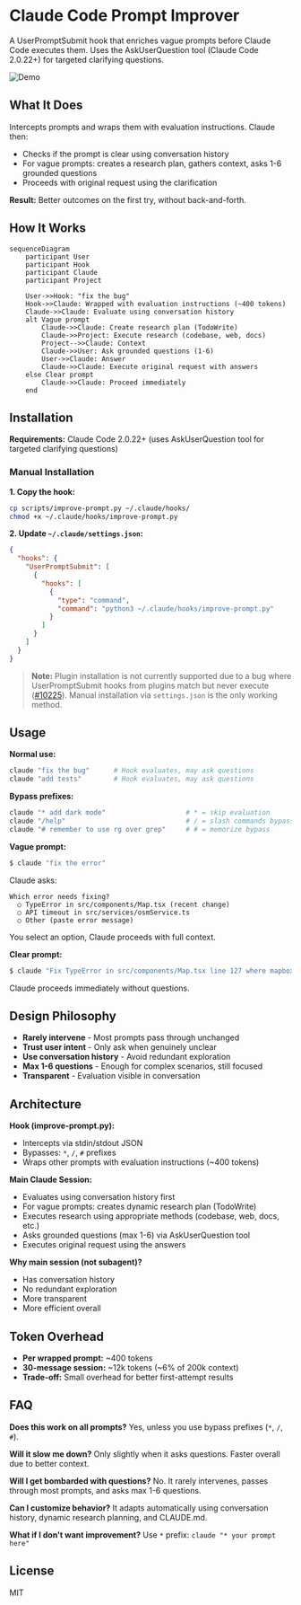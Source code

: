 # Claude Code Prompt Improver

A UserPromptSubmit hook that enriches vague prompts before Claude Code executes them. Uses the AskUserQuestion tool (Claude Code 2.0.22+) for targeted clarifying questions.

![Demo](assets/demo.gif)

## What It Does

Intercepts prompts and wraps them with evaluation instructions. Claude then:
- Checks if the prompt is clear using conversation history
- For vague prompts: creates a research plan, gathers context, asks 1-6 grounded questions
- Proceeds with original request using the clarification

**Result:** Better outcomes on the first try, without back-and-forth.

## How It Works

```mermaid
sequenceDiagram
    participant User
    participant Hook
    participant Claude
    participant Project

    User->>Hook: "fix the bug"
    Hook->>Claude: Wrapped with evaluation instructions (~400 tokens)
    Claude->>Claude: Evaluate using conversation history
    alt Vague prompt
        Claude->>Claude: Create research plan (TodoWrite)
        Claude->>Project: Execute research (codebase, web, docs)
        Project-->>Claude: Context
        Claude->>User: Ask grounded questions (1-6)
        User->>Claude: Answer
        Claude->>Claude: Execute original request with answers
    else Clear prompt
        Claude->>Claude: Proceed immediately
    end
```

## Installation

**Requirements:** Claude Code 2.0.22+ (uses AskUserQuestion tool for targeted clarifying questions)

### Manual Installation

**1. Copy the hook:**
```bash
cp scripts/improve-prompt.py ~/.claude/hooks/
chmod +x ~/.claude/hooks/improve-prompt.py
```

**2. Update `~/.claude/settings.json`:**
```json
{
  "hooks": {
    "UserPromptSubmit": [
      {
        "hooks": [
          {
            "type": "command",
            "command": "python3 ~/.claude/hooks/improve-prompt.py"
          }
        ]
      }
    ]
  }
}
```

> **Note:** Plugin installation is not currently supported due to a bug where UserPromptSubmit hooks from plugins match but never execute ([#10225](https://github.com/anthropics/claude-code/issues/10225)). Manual installation via `settings.json` is the only working method.

## Usage

**Normal use:**
```bash
claude "fix the bug"      # Hook evaluates, may ask questions
claude "add tests"        # Hook evaluates, may ask questions
```

**Bypass prefixes:**
```bash
claude "* add dark mode"                    # * = skip evaluation
claude "/help"                              # / = slash commands bypass
claude "# remember to use rg over grep"     # # = memorize bypass
```

**Vague prompt:**
```bash
$ claude "fix the error"
```

Claude asks:
```
Which error needs fixing?
  ○ TypeError in src/components/Map.tsx (recent change)
  ○ API timeout in src/services/osmService.ts
  ○ Other (paste error message)
```

You select an option, Claude proceeds with full context.

**Clear prompt:**
```bash
$ claude "Fix TypeError in src/components/Map.tsx line 127 where mapboxgl.Map constructor is missing container option"
```

Claude proceeds immediately without questions.

## Design Philosophy

- **Rarely intervene** - Most prompts pass through unchanged
- **Trust user intent** - Only ask when genuinely unclear
- **Use conversation history** - Avoid redundant exploration
- **Max 1-6 questions** - Enough for complex scenarios, still focused
- **Transparent** - Evaluation visible in conversation

## Architecture

**Hook (improve-prompt.py):**
- Intercepts via stdin/stdout JSON
- Bypasses: `*`, `/`, `#` prefixes
- Wraps other prompts with evaluation instructions (~400 tokens)

**Main Claude Session:**
- Evaluates using conversation history first
- For vague prompts: creates dynamic research plan (TodoWrite)
- Executes research using appropriate methods (codebase, web, docs, etc.)
- Asks grounded questions (max 1-6) via AskUserQuestion tool
- Executes original request using the answers

**Why main session (not subagent)?**
- Has conversation history
- No redundant exploration
- More transparent
- More efficient overall

## Token Overhead

- **Per wrapped prompt:** ~400 tokens
- **30-message session:** ~12k tokens (~6% of 200k context)
- **Trade-off:** Small overhead for better first-attempt results

## FAQ

**Does this work on all prompts?**
Yes, unless you use bypass prefixes (`*`, `/`, `#`).

**Will it slow me down?**
Only slightly when it asks questions. Faster overall due to better context.

**Will I get bombarded with questions?**
No. It rarely intervenes, passes through most prompts, and asks max 1-6 questions.

**Can I customize behavior?**
It adapts automatically using conversation history, dynamic research planning, and CLAUDE.md.

**What if I don't want improvement?**
Use `*` prefix: `claude "* your prompt here"`

## License

MIT
